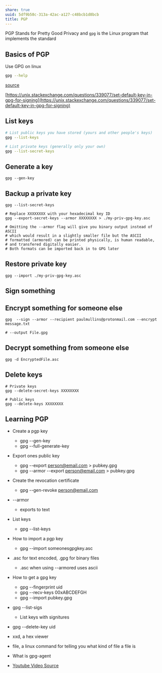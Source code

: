 ```yaml
---
share: true
uuid: 5df9b58c-313a-42ac-a127-c48bcb1d8bcb
title: PGP
---
```

PGP Stands for Pretty Good Privacy and `gpg` is the Linux program that implements the standard

## Basics of PGP

Use GPG on linux

``` bash
gpg --help
```

[source](https://www.devdungeon.com/content/gpg-tutorial)

[https://unix.stackexchange.com/questions/339077/set-default-key-in-gpg-for-signing](https://unix.stackexchange.com/questions/339077/set-default-key-in-gpg-for-signing)

## List keys
``` bash
# List public keys you have stored (yours and other people's keys)
gpg --list-keys

# List private keys (generally only your own)
gpg --list-secret-keys
``` 

Generate a key
--------------

    gpg --gen-key
    

Backup a private key
--------------------

    gpg --list-secret-keys
    
    # Replace XXXXXXXX with your hexadecimal key ID
    gpg --export-secret-keys --armor XXXXXXXX > ./my-priv-gpg-key.asc
    
    # Omitting the --armor flag will give you binary output instead of ASCII
    # which would result in a slightly smaller file but the ASCII
    # formatted (armored) can be printed physically, is human readable,
    # and transfered digitally easier.
    # Both formats can be imported back in to GPG later
    

Restore private key
-------------------

    gpg --import ./my-priv-gpg-key.asc
    

Sign something
--------------

Encrypt something for someone else
----------------------------------

    gpg  --sign --armor --recipient paulmullins@protonmail.com --encrypt message.txt
    
    # --output File.gpg
    

Decrypt something from someone else
-----------------------------------

    gpg -d EncryptedFile.asc
    

Delete keys
-----------

    # Private keys
    gpg --delete-secret-keys XXXXXXXX
    
    # Public keys
    gpg --delete-keys XXXXXXXX
    

Learning PGP
------------

*   Create a pgp key
    
    *   gpg --gen-key
    *   gpg --full-generate-key
*   Export ones public key
    
    *   gpg --export person@email.com > pubkey.gpg
    *   gpg --armor --export person@email.com > pubkey.gpg
*   Create the revocation certificate
    
    *   gpg --gen-revoke person@email.com
*   \--armor
    
    *   exports to text
*   List keys
    
    *   gpg --list-keys
*   How to import a pgp key
    
    *   gpg --import someonesgpgkey.asc
*   .asc for text encoded, .gpg for binary files
    
    *   .asc when using --armored uses ascii
*   How to get a gpg key
    
    *   gpg --fingerprint uid
    *   gpg --recv-keys 00xABCDEFGH
    *   gpg --import pubkey.gpg
*   gpg --list-sigs
    
    *   List keys with signitures
*   gpg --delete-key uid
    
*   xxd, a hex viewer
    
*   file, a linux command for telling you what kind of file a file is
    
*   What is gpg-agent
    
*   [Youtube Video Source](https://www.youtube.com/watch?v=ZSa-d_9O5DA)